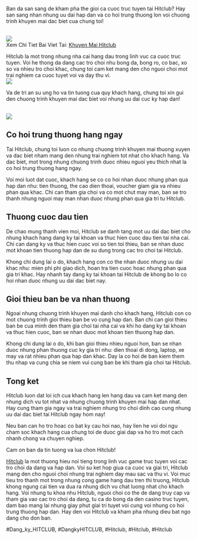 <p class="intro">Ban da san sang de kham pha the gioi ca cuoc truc tuyen tai Hitclub? Hay san sang nhan nhung uu dai hap dan va co hoi trung thuong lon voi chuong trinh khuyen mai dac biet cua chung toi!</p><br><img src="https://hitclub.repair/wp-content/uploads/2025/01/khuyen-mai-hitclub-danh-cho-nguoi-nap-lan-dau.webp"></br>
Xem Chi Tiet Bai Viet Tai: <a href="https://hitclub.repair/khuyen-mai-hitclub/">Khuyen Mai Hitclub</a><p class="description">Hitclub la mot trong nhung nha cai hang dau trong linh vuc ca cuoc truc tuyen. Voi he thong da dang cac tro choi nhu bong da, bong ro, co bac, xo so va nhieu tro choi khac, chung toi cam ket mang den cho nguoi choi mot trai nghiem ca cuoc tuyet voi va day thu vi.<br><img src="https://hitclub.repair/wp-content/uploads/2025/01/logo-tai-hit-club.webp"></br><p class="highlight">Va de tri an su ung ho va tin tuong cua quy khach hang, chung toi xin gui den chuong trinh khuyen mai dac biet voi nhung uu dai cuc ky hap dan!</p><br><img src="https://hitclub.repair/wp-content/uploads/2025/01/logo-hitclub-repair.webp"></br><h2 class="subtitle">Co hoi trung thuong hang ngay</h2><p class="description">Tai Hitclub, chung toi luon co nhung chuong trinh khuyen mai thuong xuyen va dac biet nham mang den nhung trai nghiem tot nhat cho khach hang. Va dac biet, mot trong nhung chuong trinh duoc nhieu nguoi yeu thich nhat la co hoi trung thuong hang ngay.<p class="description">Voi moi luot dat cuoc, khach hang se co co hoi nhan duoc nhung phan qua hap dan nhu: tien thuong, the cao dien thoai, voucher giam gia va nhieu phan qua khac. Chi can tham gia choi va co mot chut may man, ban se tro thanh nhung nguoi may man nhan duoc nhung phan qua gia tri tu Hitclub.</p><h2 class="subtitle">Thuong cuoc dau tien</h2><p class="description">De chao mung thanh vien moi, Hitclub se danh tang mot uu dai dac biet cho nhung khach hang dang ky tai khoan va thuc hien cuoc dau tien tai nha cai. Chi can dang ky va thuc hien cuoc voi so tien toi thieu, ban se nhan duoc mot khoan tien thuong hap dan de su dung trong cac tro choi tai Hitclub.<p class="description">Khong chi dung lai o do, khach hang con co the nhan duoc nhung uu dai khac nhu: mien phi phi giao dich, hoan tra tien cuoc hoac nhung phan qua gia tri khac. Hay nhanh tay dang ky tai khoan tai Hitclub de khong bo lo co hoi nhan duoc nhung uu dai dac biet nay.</p><h2 class="subtitle">Gioi thieu ban be va nhan thuong</h2><p class="description">Ngoai nhung chuong trinh khuyen mai danh cho khach hang, Hitclub con co mot chuong trinh gioi thieu ban be vo cung hap dan. Ban chi can gioi thieu ban be cua minh den tham gia choi tai nha cai va khi ho dang ky tai khoan va thuc hien cuoc, ban se nhan duoc mot khoan tien thuong hap dan.</p><p class="description">Khong chi dung lai o do, khi ban gioi thieu nhieu nguoi hon, ban se nhan duoc nhung phan thuong cuc ky gia tri nhu: dien thoai di dong, laptop, xe may va rat nhieu phan qua hap dan khac. Day la co hoi de ban kiem them thu nhap va cung chia se niem vui cung ban be khi tham gia choi tai Hitclub.</p><h2 class="subtitle">Tong ket</h2><p class="description">Hitclub luon dat loi ich cua khach hang len hang dau va cam ket mang den nhung dich vu tot nhat va nhung chuong trinh khuyen mai hap dan nhat. Hay cung tham gia ngay va trai nghiem nhung tro choi dinh cao cung nhung uu dai dac biet tai Hitclub ngay hom nay!</p><p class="description">Neu ban can ho tro hoac co bat ky cau hoi nao, hay lien he voi doi ngu cham soc khach hang cua chung toi de duoc giai dap va ho tro mot cach nhanh chong va chuyen nghiep.</p><p class="thanks">Cam on ban da tin tuong va lua chon Hitclub!</p><p><a href="https://hitclub.repair/">Hitclub</a> la mot thuong hieu noi tieng trong linh vuc game truc tuyen voi cac tro choi da dang va hap dan. Voi su ket hop giua ca cuoc va giai tri, Hitclub mang den cho nguoi choi nhung trai nghiem day mau sac va thu vi. Voi muc tieu tro thanh mot trong nhung cong game hang dau tren thi truong, Hitclub khong ngung cai tien va dua ra nhung dich vu chat luong nhat cho khach hang. Voi nhung tu khoa nhu Hitclub, nguoi choi co the de dang truy cap va tham gia vao cac tro choi da dang, tu ca do bong da den casino truc tuyen, dam bao mang lai nhung giay phut giai tri tuyet voi cung voi nhung co hoi trung thuong hap dan. Hay den voi Hitclub va kham pha nhung dieu bat ngo dang cho don ban.</p>
#Dang_ky_HITCLUB, #DangkyHITCLUB, #Hitclub, #Hitclub, #Hitclub
